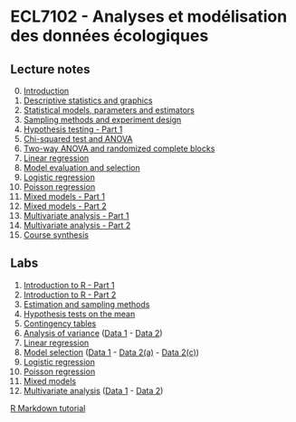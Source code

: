 # ECL7102 - Analyses et modélisation des données écologiques

## Lecture notes

0. [Introduction](notes_cours/0E-Introduction.html)
1. [Descriptive statistics and graphics](notes_cours/1E-Descriptive_statistics.html)
2. [Statistical models, parameters and estimators](notes_cours/2E-Statistical_models.html)
3. [Sampling methods and experiment design](notes_cours/3E-Sampling_experiment_design.html)
4. [Hypothesis testing - Part 1](notes_cours/4E-Hypothesis_testing_Part1.html)
5. [Chi-squared test and ANOVA](notes_cours/5E-Chi2_ANOVA.html)
6. [Two-way ANOVA and randomized complete blocks](notes_cours/6E-Two_way_ANOVA.html)
7. [Linear regression](notes_cours/7E-Linear_regression.html)
8. [Model evaluation and selection](notes_cours/8E-Model_selection.html)
9. [Logistic regression](notes_cours/9E-Logistic_regression.html)
10. [Poisson regression](notes_cours/10E-Poisson_regression.html)
11. [Mixed models - Part 1](notes_cours/11E-Mixed_models_Part1.html)
12. [Mixed models - Part 2](notes_cours/12E-Mixed_models_Part2.html)
13. [Multivariate analysis - Part 1](notes_cours/13E-Multivariate_analysis_Part1.html)
14. [Multivariate analysis - Part 2](notes_cours/14E-Multivariate_analysis_Part2.html)
15. [Course synthesis](notes_cours/15E-Synthesis.html)

## Labs

1. [Introduction to R - Part 1](labos/1E-IntroR_part1.html)
2. [Introduction to R - Part 2](labos/2E-IntroR_part2.html)
3. [Estimation and sampling methods](labos/3RE-Estimation_sampling.html)
4. [Hypothesis tests on the mean](labos/4RE-Tests_mean.html)
5. [Contingency tables](labos/5E-Contingency_tables.pdf)
6. [Analysis of variance](labos/6E-ANOVA.pdf) ([Data 1](labos/sablefish.csv) - [Data 2](labos/woodstain.csv))
7. [Linear regression](labos/7RE-Linear_regression.html)
8. [Model selection](labos/8E-Model_selection.pdf) ([Data 1](labos/environment.csv) - [Data 2(a)](labos/migration.csv) - [Data 2(c)](labos/migr_test.csv))
9. [Logistic regression](labos/9E-Logistic_regression.pdf)
10. [Poisson regression](labos/10RE-Poisson_regression.html)
11. [Mixed models](labos/11RE-Mixed_models.html)
12. [Multivariate analysis](labos/12E-Multivariate_analysis.pdf) ([Data 1](labos/springs.csv) - [Data 2](labos/arctic.csv))

[R Markdown tutorial](labos/RMarkdown_tutorial.html)



